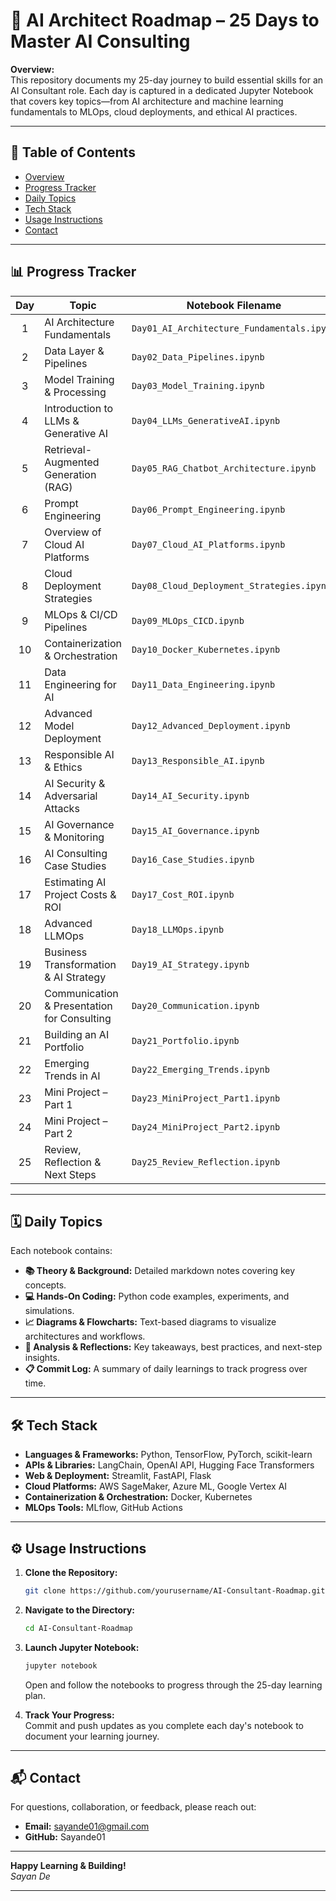 # 🚀 AI Architect Roadmap – 25 Days to Master AI Consulting

**Overview:**  
This repository documents my 25-day journey to build essential skills for an AI Consultant role. Each day is captured in a dedicated Jupyter Notebook that covers key topics—from AI architecture and machine learning fundamentals to MLOps, cloud deployments, and ethical AI practices.

---

## 📑 Table of Contents

- [Overview](#-ai-architect-roadmap--25-days-to-master-ai-consulting)
- [Progress Tracker](#-progress-tracker)
- [Daily Topics](#-daily-topics)
- [Tech Stack](#-tech-stack)
- [Usage Instructions](#-usage-instructions)
- [Contact](#-contact)

---

## 📊 Progress Tracker

| **Day** | **Topic**                                      | **Notebook Filename**                              |
|:-------:|------------------------------------------------|----------------------------------------------------|
| 1       | AI Architecture Fundamentals                   | `Day01_AI_Architecture_Fundamentals.ipynb`         |
| 2       | Data Layer & Pipelines                         | `Day02_Data_Pipelines.ipynb`                       |
| 3       | Model Training & Processing                    | `Day03_Model_Training.ipynb`                       |
| 4       | Introduction to LLMs & Generative AI           | `Day04_LLMs_GenerativeAI.ipynb`                    |
| 5       | Retrieval-Augmented Generation (RAG)           | `Day05_RAG_Chatbot_Architecture.ipynb`             |
| 6       | Prompt Engineering                             | `Day06_Prompt_Engineering.ipynb`                   |
| 7       | Overview of Cloud AI Platforms                 | `Day07_Cloud_AI_Platforms.ipynb`                   |
| 8       | Cloud Deployment Strategies                    | `Day08_Cloud_Deployment_Strategies.ipynb`          |
| 9       | MLOps & CI/CD Pipelines                        | `Day09_MLOps_CICD.ipynb`                           |
| 10      | Containerization & Orchestration               | `Day10_Docker_Kubernetes.ipynb`                    |
| 11      | Data Engineering for AI                        | `Day11_Data_Engineering.ipynb`                     |
| 12      | Advanced Model Deployment                      | `Day12_Advanced_Deployment.ipynb`                  |
| 13      | Responsible AI & Ethics                        | `Day13_Responsible_AI.ipynb`                       |
| 14      | AI Security & Adversarial Attacks              | `Day14_AI_Security.ipynb`                          |
| 15      | AI Governance & Monitoring                     | `Day15_AI_Governance.ipynb`                        |
| 16      | AI Consulting Case Studies                     | `Day16_Case_Studies.ipynb`                         |
| 17      | Estimating AI Project Costs & ROI              | `Day17_Cost_ROI.ipynb`                             |
| 18      | Advanced LLMOps                                | `Day18_LLMOps.ipynb`                               |
| 19      | Business Transformation & AI Strategy          | `Day19_AI_Strategy.ipynb`                          |
| 20      | Communication & Presentation for Consulting    | `Day20_Communication.ipynb`                        |
| 21      | Building an AI Portfolio                       | `Day21_Portfolio.ipynb`                            |
| 22      | Emerging Trends in AI                          | `Day22_Emerging_Trends.ipynb`                      |
| 23      | Mini Project – Part 1                          | `Day23_MiniProject_Part1.ipynb`                    |
| 24      | Mini Project – Part 2                          | `Day24_MiniProject_Part2.ipynb`                    |
| 25      | Review, Reflection & Next Steps                | `Day25_Review_Reflection.ipynb`                    |

---

## 🗓 Daily Topics

Each notebook contains:

- **📚 Theory & Background:** Detailed markdown notes covering key concepts.  
- **💻 Hands-On Coding:** Python code examples, experiments, and simulations.  
- **📈 Diagrams & Flowcharts:** Text-based diagrams to visualize architectures and workflows.  
- **📝 Analysis & Reflections:** Key takeaways, best practices, and next-step insights.  
- **📋 Commit Log:** A summary of daily learnings to track progress over time.

---

## 🛠 Tech Stack

- **Languages & Frameworks:** Python, TensorFlow, PyTorch, scikit-learn  
- **APIs & Libraries:** LangChain, OpenAI API, Hugging Face Transformers  
- **Web & Deployment:** Streamlit, FastAPI, Flask  
- **Cloud Platforms:** AWS SageMaker, Azure ML, Google Vertex AI  
- **Containerization & Orchestration:** Docker, Kubernetes  
- **MLOps Tools:** MLflow, GitHub Actions

---

## ⚙️ Usage Instructions

1. **Clone the Repository:**  
   ```bash
   git clone https://github.com/yourusername/AI-Consultant-Roadmap.git
   ```

2. **Navigate to the Directory:**  
   ```bash
   cd AI-Consultant-Roadmap
   ```

3. **Launch Jupyter Notebook:**  
   ```bash
   jupyter notebook
   ```
   Open and follow the notebooks to progress through the 25-day learning plan.

4. **Track Your Progress:**  
   Commit and push updates as you complete each day's notebook to document your learning journey.

---

## 📬 Contact

For questions, collaboration, or feedback, please reach out:

- **Email:** sayande01@gmail.com 
- **GitHub:** Sayande01

---

**Happy Learning & Building!**  
*Sayan De*

---
